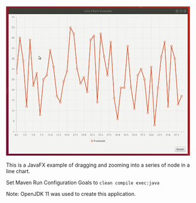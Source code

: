 ![](https://github.com/walleyyang/javafx-line-chart-example/blob/master/src/main/resources/linechartscreenshot.gif)

This is a JavaFX example of dragging and zooming into a series of node in a line chart.

Set Maven Run Configuration Goals to `clean compile exec:java`

Note: OpenJDK 11 was used to create this application.
